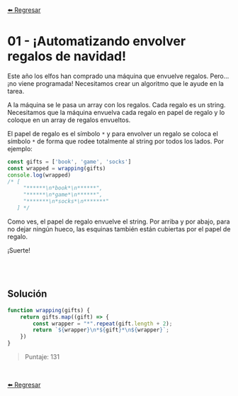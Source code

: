 [⬅️ Regresar](https://github.com/cosmoart/adventJS)

# 01 - ¡Automatizando envolver regalos de navidad!

Este año los elfos han comprado una máquina que envuelve regalos. Pero... ¡no viene programada! Necesitamos crear un algoritmo que le ayude en la tarea.

A la máquina se le pasa un array con los regalos. Cada regalo es un string. Necesitamos que la máquina envuelva cada regalo en papel de regalo y lo coloque en un array de regalos envueltos.

El papel de regalo es el símbolo `*` y para envolver un regalo se coloca el símbolo `*` de forma que rodee totalmente al string por todos los lados. Por ejemplo:

```js
const gifts = ['book', 'game', 'socks']
const wrapped = wrapping(gifts)
console.log(wrapped)
/* [
     "******\n*book*\n******",
     "******\n*game*\n******",
     "*******\n*socks*\n*******"
   ] */
```

Como ves, el papel de regalo envuelve el string. Por arriba y por abajo, para no dejar ningún hueco, las esquinas también están cubiertas por el papel de regalo.

¡Suerte!

<br/>
<br/>

## Solución

```js
function wrapping(gifts) {
	return gifts.map((gift) => {
		const wrapper = "*".repeat(gift.length + 2);
		return `${wrapper}\n*${gift}*\n${wrapper}`;
	})
}
```

> Puntaje: 131

<br/>

[⬅️ Regresar](https://github.com/cosmoart/adventJS)